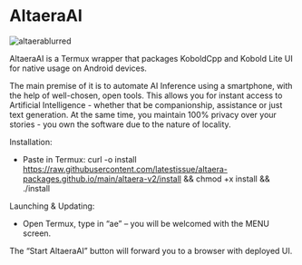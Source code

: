 # AltaeraAI

![altaerablurred](https://github.com/latestissue/AltaeraAI/assets/121747280/9afd5cd3-ca62-4c9c-b5a7-951cca881d12)

AltaeraAI is a Termux wrapper that packages KoboldCpp and Kobold Lite UI for native usage on Android devices.

The main premise of it is to automate AI Inference using a smartphone, with the help of well-chosen, open tools. This allows you for instant access to Artificial Intelligence - whether that be companionship, assistance or just text generation. At the same time, you maintain 100% privacy over your stories - you own the software due to the nature of locality.

Installation:

- Paste in Termux:
   curl -o install https://raw.githubusercontent.com/latestissue/altaera-packages.github.io/main/altaera-v2/install && chmod +x install && ./install


Launching & Updating:

- Open Termux, type in “ae” – you will be welcomed with the MENU screen.

The “Start AltaeraAI” button will forward you to a browser with deployed UI.

